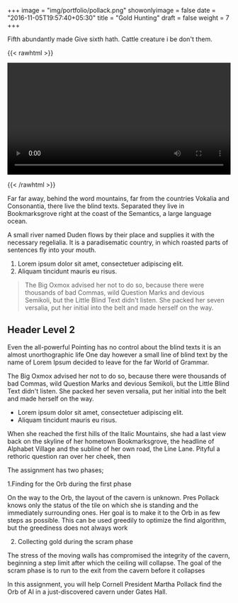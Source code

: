 +++
image = "img/portfolio/pollack.png"
showonlyimage = false
date = "2016-11-05T19:57:40+05:30"
title = "Gold Hunting"
draft = false
weight = 7
+++

Fifth abundantly made Give sixth hath. Cattle creature i be don't them.
<!--more-->

{{< rawhtml >}} 

<video controls width=100%>
    <source src="/videos/crossword.mp4"
            type="video/mp4">
    Sorry, your browser doesn't support embedded videos.
</video>

{{< /rawhtml >}}

Far far away, behind the word mountains, far from the countries Vokalia and Consonantia, there live the blind texts. Separated they live in Bookmarksgrove right at the coast of the Semantics, a large language ocean.

A small river named Duden flows by their place and supplies it with the necessary regelialia. It is a paradisematic country, in which roasted parts of sentences fly into your mouth.

1. Lorem ipsum dolor sit amet, consectetuer adipiscing elit.
2. Aliquam tincidunt mauris eu risus.

> The Big Oxmox advised her not to do so, because there were thousands of bad Commas, wild Question Marks and devious Semikoli, but the Little Blind Text didn't listen. She packed her seven versalia, put her initial into the belt and made herself on the way.

## Header Level 2

Even the all-powerful Pointing has no control about the blind texts it is an almost unorthographic life One day however a small line of blind text by the name of Lorem Ipsum decided to leave for the far World of Grammar.

The Big Oxmox advised her not to do so, because there were thousands of bad Commas, wild Question Marks and devious Semikoli, but the Little Blind Text didn't listen. She packed her seven versalia, put her initial into the belt and made herself on the way.

* Lorem ipsum dolor sit amet, consectetuer adipiscing elit.
* Aliquam tincidunt mauris eu risus.

When she reached the first hills of the Italic Mountains, she had a last view back on the skyline of her hometown Bookmarksgrove, the headline of Alphabet Village and the subline of her own road, the Line Lane. Pityful a rethoric question ran over her cheek, then  


The assignment has two phases;

1.Finding for the Orb during the first phase

On the way to the Orb, the layout of the cavern is unknown. Pres Pollack knows only the status of the tile on which she is standing and the immediately surrounding ones. Her goal is to make it to the Orb in as few steps as possible.
This can be used greedily to optimize the find algorithm, but the greediness does not always work

2. Collecting gold during the scram phase

The stress of the moving walls has compromised the integrity of the cavern, beginning a step limit after
which the ceiling will collapse. The goal of the scram phase is to run to the exit from the cavern before it collapses

In this assignment, you will help Cornell President Martha Pollack find the Orb of AI in a just-discovered
cavern under Gates Hall.